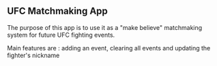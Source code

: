 ## UFC Matchmaking App
The purpose of this app is to use it as a "make believe" matchmaking system for future UFC fighting events.

Main features are : adding an event, 
                    clearing all events and 
                    updating the fighter's nickname
